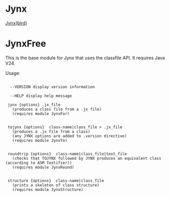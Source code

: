 # Jynx
[Jynx(bird)](https://en.wikipedia.org/wiki/Wryneck)


# JynxFree

This is the base module for Jynx that uses the classfile API.
It requires Java V24.

Usage:

```

  --VERSION display version information

  --HELP display help message

 jynx {options} .jx_file
   (produces a class file from a .jx file)
   (requires module JynxFor)


 tojynx {options}  class-name|class_file > .jx_file
   (produces a .jx file from a class)
   (any JYNX options are added to .version directive)
   (requires module JynxTo)


 roundtrip {options}  class-name|class_file|text_file
   (checks that TOJYNX followed by JYNX produces an equivalent class (according to ASM Textifier))
   (requires module JynxRound)


 structure {options}  class-name|class_file
   (prints a skeleton of class structure)
   (requires module JynxStructure)

```
